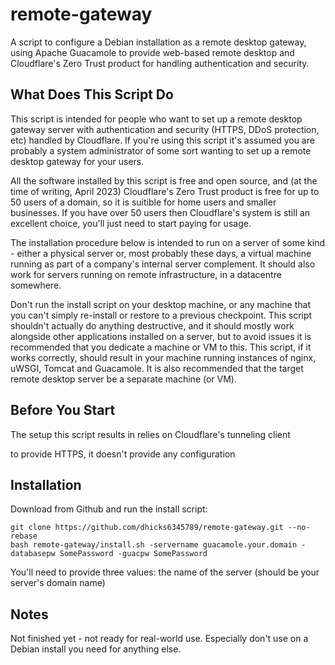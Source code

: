 # remote-gateway

A script to configure a Debian installation as a remote desktop gateway, using Apache Guacamole to provide web-based remote desktop and Cloudflare's Zero Trust product for handling authentication and security.

## What Does This Script Do
This script is intended for people who want to set up a remote desktop gateway server with authentication and security (HTTPS, DDoS protection, etc) handled by Cloudflare. If you're using this script it's assumed you are probably a system administrator of some sort wanting to set up a remote desktop gateway for your users.

All the software installed by this script is free and open source, and (at the time of writing, April 2023) Cloudflare's Zero Trust product is free for up to 50 users of a domain, so it is suitible for home users and smaller businesses. If you have over 50 users then Cloudflare's system is still an excellent choice, you'll just need to start paying for usage.

The installation procedure below is intended to run on a server of some kind - either a physical server or, most probably these days, a virtual machine running as part of a company's internal server complement. It should also work for servers running on remote infrastructure, in a datacentre somewhere.

Don't run the install script on your desktop machine, or any machine that you can't simply re-install or restore to a previous checkpoint. This script shouldn't actually do anything destructive, and it should mostly work alongside other applications installed on a server, but to avoid issues it is recommended that you dedicate a machine or VM to this. This script, if it works correctly, should result in your machine running instances of nginx, uWSGI, Tomcat and Guacamole. It is also recommended that the target remote desktop server be a separate machine (or VM).

## Before You Start
The setup this script results in relies on Cloudflare's tunneling client

to provide HTTPS, it doesn't provide any configuration

## Installation

Download from Github and run the install script:
```
git clone https://github.com/dhicks6345789/remote-gateway.git --no-rebase
bash remote-gateway/install.sh -servername guacamole.your.domain -databasepw SomePassword -guacpw SomePassword
```
You'll need to provide three values: the name of the server (should be your server's domain name)

## Notes
Not finished yet - not ready for real-world use. Especially don't use on a Debian install you need for anything else.

